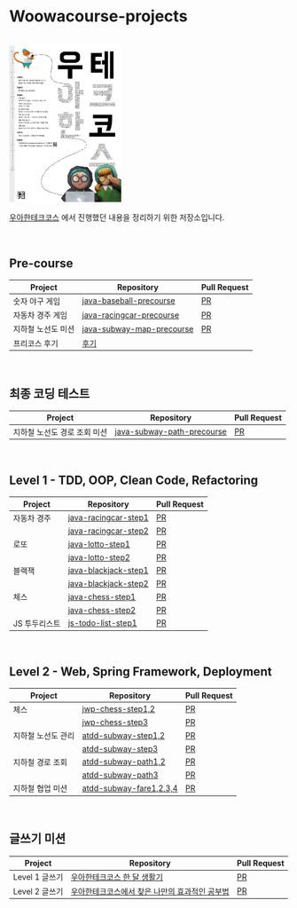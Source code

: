 # Woowacourse-projects

<br/>

<img src="./image/image.jpg" width="40%">

[우아한테크코스](https://woowacourse.github.io/) 에서 진행했던 내용을 정리하기 위한 저장소입니다.

<br/>

## Pre-course

|Project|Repository|Pull Request|
|----|----|------|
|숫자 야구 게임|[java-baseball-precourse](https://github.com/ohjoohyung/java-baseball-precourse/tree/ohjoohyung)|[PR](https://github.com/woowacourse/java-baseball-precourse/pull/306)|
|자동차 경주 게임|[java-racingcar-precourse](https://github.com/ohjoohyung/java-racingcar-precourse/tree/ohjoohyung)|[PR](https://github.com/woowacourse/java-racingcar-precourse/pull/280)|
|지하철 노선도 미션|[java-subway-map-precourse](https://github.com/ohjoohyung/java-subway-map-precourse/tree/ohjoohyung)|[PR](https://github.com/woowacourse/java-subway-map-precourse/pull/47)|
|프리코스 후기|[후기](https://ohcodingdiary.tistory.com/25)|

<br/>

## 최종 코딩 테스트

|Project|Repository|Pull Request|
|----|----|------|
|지하철 노선도 경로 조회 미션|[java-subway-path-precourse](https://github.com/ohjoohyung/java-subway-path-precourse/tree/ohjoohyung)|[PR](https://github.com/woowacourse/java-subway-path-precourse/pull/17)|

<br/>

## Level 1 - TDD, OOP, Clean Code, Refactoring

|Project|Repository|Pull Request|
|----|----|------|
|자동차 경주|[java-racingcar-step1](https://github.com/ohjoohyung/java-racingcar/tree/step1)|[PR](https://github.com/woowacourse/java-racingcar/pull/164)|
| |[java-racingcar-step2](https://github.com/ohjoohyung/java-racingcar/tree/step2)|[PR](https://github.com/woowacourse/java-racingcar/pull/224)|
|로또|[java-lotto-step1](https://github.com/ohjoohyung/java-lotto/tree/step1)|[PR](https://github.com/woowacourse/java-lotto/pull/252)|
| |[java-lotto-step2](https://github.com/ohjoohyung/java-lotto/tree/step2)|[PR](https://github.com/woowacourse/java-lotto/pull/311)|
|블랙잭|[java-blackjack-step1](https://github.com/ohjoohyung/java-blackjack/tree/step1)|[PR](https://github.com/woowacourse/java-blackjack/pull/144)|
| |[java-blackjack-step2](https://github.com/ohjoohyung/java-blackjack/tree/step2)|[PR](https://github.com/woowacourse/java-blackjack/pull/185)|
|체스|[java-chess-step1](https://github.com/ohjoohyung/java-chess/tree/step1)|[PR](https://github.com/woowacourse/java-chess/pull/199)|
| |[java-chess-step2](https://github.com/ohjoohyung/java-chess/tree/step2)|[PR](https://github.com/woowacourse/java-chess/pull/255)|
|JS 투두리스트|[js-todo-list-step1](https://github.com/ohjoohyung/js-todo-list-step1/tree/ohjoohyung)|[PR](https://github.com/woowacourse/js-todo-list-step1/pull/25)|


<br/>

## Level 2 - Web, Spring Framework, Deployment

|Project|Repository|Pull Request|
|----|----|------|
|체스|[jwp-chess-step1,2](https://github.com/ohjoohyung/jwp-chess/tree/step1)|[PR](https://github.com/woowacourse/jwp-chess/pull/256)|
| |[jwp-chess-step3](https://github.com/ohjoohyung/jwp-chess/tree/step2)|[PR](https://github.com/woowacourse/jwp-chess/pull/295)|
|지하철 노선도 관리|[atdd-subway-step1,2](https://github.com/ohjoohyung/atdd-subway-map/tree/step1)|[PR](https://github.com/woowacourse/atdd-subway-map/pull/78)|
| |[atdd-subway-step3](https://github.com/ohjoohyung/atdd-subway-map/tree/step2)|[PR](https://github.com/woowacourse/atdd-subway-map/pull/131)|
|지하철 경로 조회|[atdd-subway-path1,2](https://github.com/ohjoohyung/atdd-subway-path/tree/step1)|[PR](https://github.com/woowacourse/java-blackjack/pull/144)|
| |[atdd-subway-path3](https://github.com/ohjoohyung/atdd-subway-path/tree/step2)|[PR](https://github.com/woowacourse/atdd-subway-path/pull/113)|
|지하철 협업 미션|[atdd-subway-fare1,2,3,4](https://github.com/ohjoohyung/atdd-subway-fare/tree/step1)|[PR](https://github.com/woowacourse/atdd-subway-fare/pull/25)|

<br/>

## 글쓰기 미션

|Project|Repository|Pull Request|
|----|----|------|
|Level 1 글쓰기|[우아한테크코스 한 달 생활기](https://github.com/ohjoohyung/woowa-writing-3/tree/ohjoohyung/level1)|[PR](https://github.com/woowacourse/woowa-writing-3/pull/55)|
|Level 2 글쓰기|[우아한테크코스에서 찾은 나만의 효과적인 공부법](https://github.com/ohjoohyung/woowa-writing-3/tree/ohjoohyung/level2)|[PR](https://github.com/woowacourse/woowa-writing-3/pull/119)|